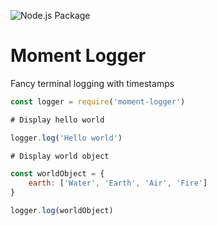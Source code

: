 ![Node.js Package](https://github.com/boxpositron/moment-logger/workflows/Node.js%20Package/badge.svg)

# Moment Logger
Fancy terminal logging with timestamps

```js
const logger = require('moment-logger')

# Display hello world

logger.log('Hello world')

# Display world object

const worldObject = {
    earth: ['Water', 'Earth', 'Air', 'Fire']
}

logger.log(worldObject)

```

